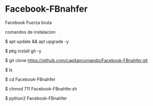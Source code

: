 # Facebook-FBnahfer

Facebook Fuerza bruta

comandos de instalacion

$ apt update && apt upgrade -y

$ pkg install git -y

$ git clone https://github.com/capitancomando/Facebook-FBnahfer.git

$ ls

$ cd Facebook-FBnahfer

$ chmod 711 Facebook-FBnahfer.sh

$ python2 Facebook-FBnahfer
